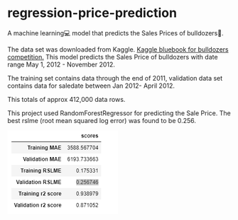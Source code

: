 # regression-price-prediction
A machine learning💻 model that predicts the Sales Prices of bulldozers🚜.

The data set was downloaded from Kaggle. [Kaggle bluebook for bulldozers competition.](https://www.kaggle.com/c/bluebook-for-bulldozers/data)
This model predicts the Sales Price of bulldozers with date range May 1, 2012 - November 2012. 


The training set contains data through the end of 2011, validation data set contains data for saledate between Jan 2012- April 2012.

This totals of approx 412,000 data rows. 

This project used RandomForestRegressor for predicting the Sale Price. The best rslme (root mean squared log error) was found to be 0.256.


![img](https://github.com/OmiWakode/regression-price-prediction/blob/master/scores.png)
